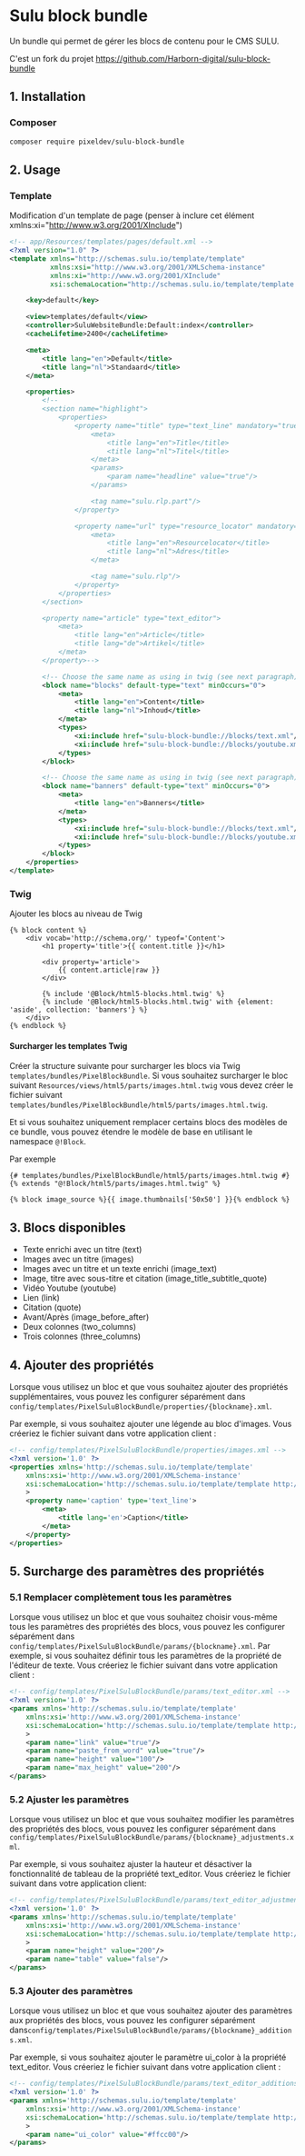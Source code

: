 # Sulu block bundle

Un bundle qui permet de gérer les blocs de contenu pour le CMS SULU.

C'est un fork du projet https://github.com/Harborn-digital/sulu-block-bundle

## 1. Installation
### Composer
```bash
composer require pixeldev/sulu-block-bundle
```

## 2. Usage
### Template
Modification d'un template de page (penser à inclure cet élément xmlns:xi="http://www.w3.org/2001/XInclude")
```xml
<!-- app/Resources/templates/pages/default.xml -->
<?xml version="1.0" ?>
<template xmlns="http://schemas.sulu.io/template/template"
          xmlns:xsi="http://www.w3.org/2001/XMLSchema-instance"
          xmlns:xi="http://www.w3.org/2001/XInclude"
          xsi:schemaLocation="http://schemas.sulu.io/template/template http://schemas.sulu.io/template/template-1.0.xsd">

    <key>default</key>

    <view>templates/default</view>
    <controller>SuluWebsiteBundle:Default:index</controller>
    <cacheLifetime>2400</cacheLifetime>

    <meta>
        <title lang="en">Default</title>
        <title lang="nl">Standaard</title>
    </meta>

    <properties>
        <!--
        <section name="highlight">
            <properties>
                <property name="title" type="text_line" mandatory="true">
                    <meta>
                        <title lang="en">Title</title>
                        <title lang="nl">Titel</title>
                    </meta>
                    <params>
                        <param name="headline" value="true"/>
                    </params>

                    <tag name="sulu.rlp.part"/>
                </property>

                <property name="url" type="resource_locator" mandatory="true">
                    <meta>
                        <title lang="en">Resourcelocator</title>
                        <title lang="nl">Adres</title>
                    </meta>

                    <tag name="sulu.rlp"/>
                </property>
            </properties>
        </section>

        <property name="article" type="text_editor">
            <meta>
                <title lang="en">Article</title>
                <title lang="de">Artikel</title>
            </meta>
        </property>-->

        <!-- Choose the same name as using in twig (see next paragraph) -->
        <block name="blocks" default-type="text" minOccurs="0">
            <meta>
                <title lang="en">Content</title>
                <title lang="nl">Inhoud</title>
            </meta>
            <types>
                <xi:include href="sulu-block-bundle://blocks/text.xml"/>
                <xi:include href="sulu-block-bundle://blocks/youtube.xml"/>
            </types>
        </block>

        <!-- Choose the same name as using in twig (see next paragraph) -->
        <block name="banners" default-type="text" minOccurs="0">
            <meta>
                <title lang="en">Banners</title>
            </meta>
            <types>
                <xi:include href="sulu-block-bundle://blocks/text.xml"/>
                <xi:include href="sulu-block-bundle://blocks/youtube.xml"/>
            </types>
        </block>
    </properties>
</template>
```
### Twig
Ajouter les blocs au niveau de Twig
```twig
{% block content %}
    <div vocab='http://schema.org/' typeof='Content'>
        <h1 property='title'>{{ content.title }}</h1>

        <div property='article'>
            {{ content.article|raw }}
        </div>

        {% include '@Block/html5-blocks.html.twig' %}
        {% include '@Block/html5-blocks.html.twig' with {element: 'aside', collection: 'banners'} %}
    </div>
{% endblock %}
```
#### Surcharger les templates Twig
Créer la structure suivante pour surcharger les blocs via Twig `templates/bundles/PixelBlockBundle`.
Si vous souhaitez surcharger le bloc suivant `Resources/views/html5/parts/images.html.twig` vous devez créer le fichier suivant `templates/bundles/PixelBlockBundle/html5/parts/images.html.twig`.

Et si vous souhaitez uniquement remplacer certains blocs des modèles de ce bundle, vous pouvez étendre le modèle de base en utilisant le namespace `@!Block`.

Par exemple
```twig
{# templates/bundles/PixelBlockBundle/html5/parts/images.html.twig #}
{% extends "@!Block/html5/parts/images.html.twig" %}

{% block image_source %}{{ image.thumbnails['50x50'] }}{% endblock %}
```

## 3. Blocs disponibles
- Texte enrichi avec un titre (text)
- Images avec un titre (images)
- Images avec un titre et un texte enrichi (image_text)
- Image, titre avec sous-titre et citation (image_title_subtitle_quote)
- Vidéo Youtube (youtube)
- Lien (link)
- Citation (quote)
- Avant/Après (image_before_after)
- Deux colonnes (two_columns)
- Trois colonnes (three_columns)

## 4. Ajouter des propriétés
Lorsque vous utilisez un bloc et que vous souhaitez ajouter des propriétés supplémentaires, vous pouvez les configurer séparément dans `config/templates/PixelSuluBlockBundle/properties/{blockname}.xml`.

Par exemple, si vous souhaitez ajouter une légende au bloc d'images. Vous créeriez le fichier suivant dans votre application client :
```xml
<!-- config/templates/PixelSuluBlockBundle/properties/images.xml -->
<?xml version='1.0' ?>
<properties xmlns='http://schemas.sulu.io/template/template'
    xmlns:xsi='http://www.w3.org/2001/XMLSchema-instance'
    xsi:schemaLocation='http://schemas.sulu.io/template/template http://schemas.sulu.io/template/template-1.0.xsd'
    >
    <property name='caption' type='text_line'>
        <meta>
            <title lang='en'>Caption</title>
        </meta>
    </property>
</properties>
```

## 5. Surcharge des paramètres des propriétés

### 5.1 Remplacer complètement tous les paramètres
Lorsque vous utilisez un bloc et que vous souhaitez choisir vous-même tous les paramètres des propriétés des blocs, vous pouvez les configurer séparément dans `config/templates/PixelSuluBlockBundle/params/{blockname}.xml`.
Par exemple, si vous souhaitez définir tous les paramètres de la propriété de l'éditeur de texte. Vous créeriez le fichier suivant dans votre application client :
```xml
<!-- config/templates/PixelSuluBlockBundle/params/text_editor.xml -->
<?xml version='1.0' ?>
<params xmlns='http://schemas.sulu.io/template/template'
    xmlns:xsi='http://www.w3.org/2001/XMLSchema-instance'
    xsi:schemaLocation='http://schemas.sulu.io/template/template http://schemas.sulu.io/template/template-1.0.xsd'
    >
    <param name="link" value="true"/>
    <param name="paste_from_word" value="true"/>
    <param name="height" value="100"/>
    <param name="max_height" value="200"/>
</params>
```

### 5.2 Ajuster les paramètres
Lorsque vous utilisez un bloc et que vous souhaitez modifier les paramètres des propriétés des blocs, vous pouvez les configurer séparément dans `config/templates/PixelSuluBlockBundle/params/{blockname}_adjustments.xml`.

Par exemple, si vous souhaitez ajuster la hauteur et désactiver la fonctionnalité de tableau de la propriété text_editor. Vous créeriez le fichier suivant dans votre application client:
```xml
<!-- config/templates/PixelSuluBlockBundle/params/text_editor_adjustments.xml -->
<?xml version='1.0' ?>
<params xmlns='http://schemas.sulu.io/template/template'
    xmlns:xsi='http://www.w3.org/2001/XMLSchema-instance'
    xsi:schemaLocation='http://schemas.sulu.io/template/template http://schemas.sulu.io/template/template-1.0.xsd'
    >
    <param name="height" value="200"/>
    <param name="table" value="false"/>
</params>
```

### 5.3 Ajouter des paramètres

Lorsque vous utilisez un bloc et que vous souhaitez ajouter des paramètres aux propriétés des blocs, vous pouvez les configurer séparément dans`config/templates/PixelSuluBlockBundle/params/{blockname}_additions.xml`.

Par exemple, si vous souhaitez ajouter le paramètre ui_color à la propriété text_editor. Vous créeriez le fichier suivant dans votre application client :
```xml
<!-- config/templates/PixelSuluBlockBundle/params/text_editor_additions.xml -->
<?xml version='1.0' ?>
<params xmlns='http://schemas.sulu.io/template/template'
    xmlns:xsi='http://www.w3.org/2001/XMLSchema-instance'
    xsi:schemaLocation='http://schemas.sulu.io/template/template http://schemas.sulu.io/template/template-1.0.xsd'
    >
    <param name="ui_color" value="#ffcc00"/>
</params>
```